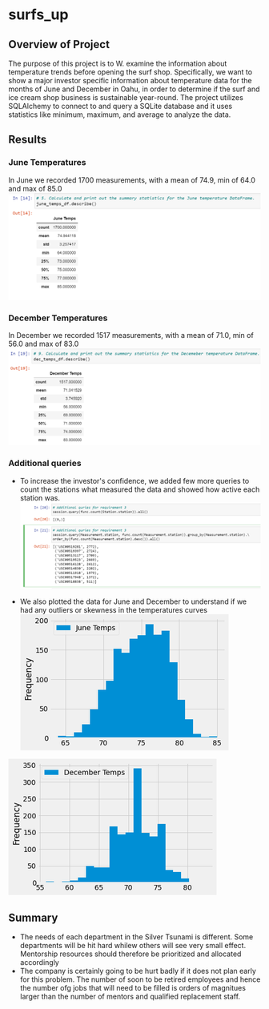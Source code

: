 # surfs_up
## **Overview of Project**

The purpose of this project is to W. examine the information about temperature trends before opening the surf shop. Specifically, we want to show a major investor specific information about temperature data for the months of June and December in Oahu, in order to determine if the surf and ice cream shop business is sustainable year-round.
The project utilizes SQLAlchemy to connect to and query a SQLite database and it uses statistics like minimum, maximum, and average to analyze the data.

## Results

 ### June Temperatures 
In June we recorded 1700 measurements, with a mean of 74.9, min of 64.0 and max of 85.0   
  ![IMAGE_DESCRIPTION](/images/june-temps.png)


 ### December Temperatures
  In December we recorded 1517 measurements, with a mean of 71.0, min of 56.0 and max of 83.0
   ![IMAGE_DESCRIPTION](/images/december-temps.png)
 
 ### Additional queries
- To increase the investor's confidence, we added few more queries to count the stations what measured the data and showed how active each station was.
  ![IMAGE_DESCRIPTION](/images/additional-queries.png)
  
 - We also plotted the data for June and December to understand if we had any outliers or skewness in the temperatures curves
  ![IMAGE_DESCRIPTION](/images/june-plot.png)
 
 ![IMAGE_DESCRIPTION](/images/december-plot.png)
 
 

## Summary

 - The needs of each department in the Silver Tsunami is different. Some departments will be hit hard whilew others will see very small effect. Mentorship resources should therefore be prioritized and allocated accordingly
 - The company is certainly going to be hurt badly if it does not plan early for this problem. The number of soon to be retired employees and hence the number ofg jobs that will need to be filled is orders of magnitues larger than the number of mentors and qualified replacement staff.
